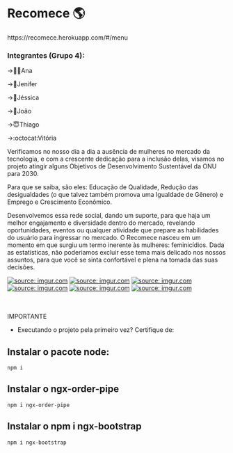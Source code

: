 <h1>
 Recomece 
 🌎</h1>
 https://recomece.herokuapp.com/#/menu
<h3>
Integrantes (Grupo 4): </h3>
<p>
→👱‍♀️Ana</p>
<p>
 →👸Jenifer</p>
<p>
→🐢Jéssica</p>
<p>
→👾João</p>
<p>
→😇Thiago</p>
<p>
 →:octocat:Vitória</p>

Verificamos no nosso dia a dia a ausência de mulheres no mercado da tecnologia, e com a crescente dedicação para a inclusão delas, visamos no projeto atingir alguns Objetivos de Desenvolvimento Sustentável da ONU para 2030.

Para que se saiba, são eles: Educação de Qualidade, Redução das desigualdades (o que talvez também promova uma Igualdade de Gênero) e Emprego e Crescimento Econômico.

Desenvolvemos essa rede social, dando um suporte, para que haja um melhor engajamento e diversidade dentro do mercado, revelando oportunidades, eventos ou qualquer atividade que prepare as habilidades do usuário para ingressar no mercado. O Recomece nasceu em um momento em que surgiu um termo inerente às mulheres: feminicídios.
Dada as estatísticas, não poderiamos excluir esse tema mais delicado nos nossos assuntos, para que você se sinta confortável e plena na tomada das suas decisões.

<a href="https://imgur.com/sbubd93"><img src="https://i.imgur.com/sbubd93.png" title="source: imgur.com" /></a>
<a href="https://imgur.com/YrQcAb7"><img src="https://i.imgur.com/YrQcAb7.png" title="source: imgur.com" /></a>
<a href="https://imgur.com/LE9QgZJ"><img src="https://i.imgur.com/LE9QgZJ.png" title="source: imgur.com" /></a>
<a href="https://imgur.com/oQHDf7g"><img src="https://i.imgur.com/oQHDf7g.png" title="source: imgur.com" /></a>
<a href="https://imgur.com/jKWHvnh"><img src="https://i.imgur.com/jKWHvnh.png" title="source: imgur.com" /></a>
<a href="https://imgur.com/vqnCeug"><img src="https://i.imgur.com/vqnCeug.png" title="source: imgur.com" /></a>
<br>
<br>
<br>

IMPORTANTE 
 - Executando o projeto pela primeiro vez? 
Certifique de:

## Instalar o pacote node:

<code>npm i</code>

## Instalar o ngx-order-pipe

<code>npm i ngx-order-pipe</code>

## Instalar o npm i ngx-bootstrap

<code>npm i ngx-bootstrap</code>
